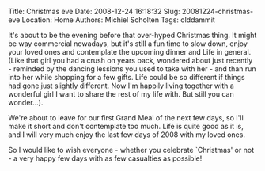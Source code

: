 Title: Christmas eve
Date: 2008-12-24 16:18:32
Slug: 20081224-christmas-eve
Location: Home
Authors: Michiel Scholten
Tags: olddammit

<p>It's about to be the evening before that over-hyped Christmas thing. It might be way commercial nowadays, but it's still a fun time to slow down, enjoy your loved ones and contemplate the upcoming dinner and Life in general. (Like that girl you had a crush on years back, wondered about just recently - reminded by the dancing lessions you used to take with her - and than run into her while shopping for a few gifts. Life could be so different if things had gone just slightly different. Now I'm happily living together with a wonderful girl I want to share the rest of my life with. But still you can wonder...).</p>

<p>We're about to leave for our first Grand Meal of the next few days, so I'll make it short and don't contemplate too much. Life is quite good as it is, and I will very much enjoy the last few days of 2008 with my loved ones.</p>

<p>So I would like to wish everyone - whether you celebrate `Christmas' or not - a very happy few days with as few casualties as possible!</p>